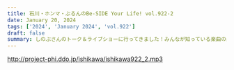 ```yaml
---
title: 石川・ホンマ・ぶるんのBe-SIDE Your Life! vol.922-2
date: January 20, 2024
tags: ['2024', 'January 2024', 'vol.922']
draft: false
summary: しのぶさんのトーク＆ライブショーに行ってきました！みんなが知っている楽曲の最大公約数は？？
---
```


http://project-phi.ddo.jp/ishikawa/ishikawa922_2.mp3